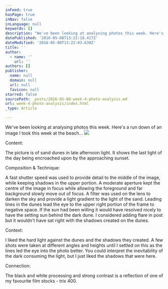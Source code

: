 ```yaml
---
inFeed: true
hasPage: true
inNav: false
inLanguage: null
keywords: []
description: "We've been looking at analysing photos this week. Here's a run down of an image I took this week at the beach..."
datePublished: '2016-05-08T13:22:18.417Z'
dateModified: '2016-05-08T13:22:03.630Z'
title: ''
author:
  - name: ''
    url: ''
authors: []
publisher:
  name: null
  domain: null
  url: null
  favicon: null
starred: false
sourcePath: _posts/2016-05-08-week-4-photo-analysis.md
url: week-4-photo-analysis/index.html
_type: Article

---
```

We've been looking at analysing photos this week. Here's a run down of an image I took this week at the beach...
![](https://the-grid-user-content.s3-us-west-2.amazonaws.com/8b64c9a0-1a92-4e14-aa43-acc26a394454.jpg)

Content:

The picture is of sand dunes in late afternoon light. It shows the last light of the day being encroached upon by the approaching sunset.

Composition & Technique:

A fast shutter speed was used to provide detail to the middle of the image, while keeping shadows in the upper portion. A moderate aperture kept the centre of the image in focus while allowing the foreground and far background slowly move out of focus. A filter was used on the lens to darken the sky and provide a light gradient to the light of the sand. Leading lines in the dunes lead the eye to the upper right portion of the frame to negative space. If the sun had been willing it would have resolved nicely to have the setting sun behind the dark dune. I considered adding flare in post but it wouldn't have sat right with the shadows created on the dunes.

Context:

I liked the hard light against the dunes and the shadows they created. A few shots were taken at different angles and heights until I settled on this as the lines led the eye into the photo better. You could interpret the inevitability of the dark consuming the light, but I just liked the shadows that were here.

Connection:

The black and white processing and strong contrast is a reflection of one of my favourite film stocks - trix 400\.